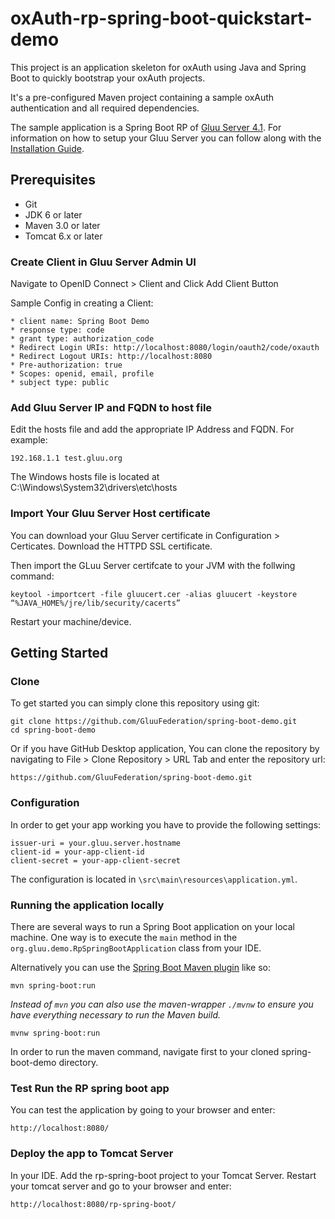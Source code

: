 # oxAuth-rp-spring-boot-quickstart-demo

This project is an application skeleton for oxAuth using Java and Spring Boot to quickly bootstrap your oxAuth projects.

It's a pre-configured Maven project containing a sample oxAuth authentication and all required dependencies.

The sample application is a Spring Boot RP of [Gluu Server 4.1][1].
For information on how to setup your Gluu Server you can follow along with the [Installation Guide][2].


## Prerequisites
* Git
* JDK 6 or later
* Maven 3.0 or later
* Tomcat 6.x or later

### Create Client in Gluu Server Admin UI

Navigate to OpenID Connect > Client and Click Add Client Button

Sample Config in creating a Client:
```
* client name: Spring Boot Demo
* response type: code
* grant type: authorization_code
* Redirect Login URIs: http://localhost:8080/login/oauth2/code/oxauth
* Redirect Logout URIs: http://localhost:8080
* Pre-authorization: true
* Scopes: openid, email, profile
* subject type: public
```

### Add Gluu Server IP and FQDN to host file

Edit the hosts file and add the appropriate IP Address and FQDN. For example:
```
192.168.1.1 test.gluu.org
```
The Windows hosts file is located at C:\Windows\System32\drivers\etc\hosts

### Import Your Gluu Server Host certificate
You can download your Gluu Server certificate in Configuration > Certicates. Download the HTTPD SSL certificate.

Then import the GLuu Server certifcate to your JVM with the follwing command:
```
keytool -importcert -file gluucert.cer -alias gluucert -keystore “%JAVA_HOME%/jre/lib/security/cacerts”
```
Restart your machine/device.

## Getting Started

### Clone
To get started you can simply clone this repository using git:
```
git clone https://github.com/GluuFederation/spring-boot-demo.git
cd spring-boot-demo
```
Or if you have GitHub Desktop application, You can clone the repository by navigating to File > Clone Repository > URL Tab and enter the repository url:
```
https://github.com/GluuFederation/spring-boot-demo.git
```

### Configuration
In order to get your app working you have to provide the following settings:
```
issuer-uri = your.gluu.server.hostname
client-id = your-app-client-id
client-secret = your-app-client-secret
```
The configuration is located in `\src\main\resources\application.yml`.

### Running the application locally

There are several ways to run a Spring Boot application on your local machine. One way is to execute the `main` method in the `org.gluu.demo.RpSpringBootApplication` class from your IDE.

Alternatively you can use the [Spring Boot Maven plugin](https://docs.spring.io/spring-boot/docs/current/reference/html/build-tool-plugins-maven-plugin.html) like so:
```shell
mvn spring-boot:run
```
*Instead of `mvn` you can also use the maven-wrapper `./mvnw` to ensure you have everything necessary to run the Maven build.*
```shell
mvnw spring-boot:run
```
In order to run the maven command, navigate first to your cloned spring-boot-demo directory.

### Test Run the RP spring boot app
You can test the application by going to your browser and enter:
```
http://localhost:8080/
```

### Deploy the app to Tomcat Server
In your IDE. Add the rp-spring-boot project to your Tomcat Server.
Restart your tomcat server and go to your browser and enter:
```
http://localhost:8080/rp-spring-boot/
```




[1]: https://gluu.org/docs/gluu-server/
[2]: https://gluu.org/docs/gluu-server/4.1/installation-guide/
